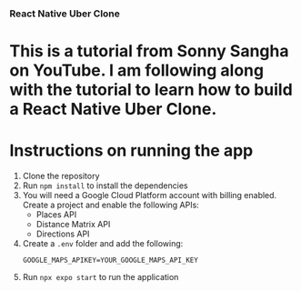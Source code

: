### React Native Uber Clone

# This is a tutorial from Sonny Sangha on YouTube. I am following along with the tutorial to learn how to build a React Native Uber Clone.

# Instructions on running the app

1. Clone the repository
2. Run `npm install` to install the dependencies
3. You will need a Google Cloud Platform account with billing enabled. Create a project and enable the following APIs:
   - Places API
   - Distance Matrix API
   - Directions API
4. Create a `.env` folder and add the following:
   ```
   GOOGLE_MAPS_APIKEY=YOUR_GOOGLE_MAPS_API_KEY
   ```
5. Run `npx expo start` to run the application
